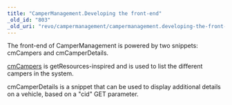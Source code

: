 ```yaml
---
title: "CamperManagement.Developing the front-end"
_old_id: "803"
_old_uri: "revo/campermanagement/campermanagement.developing-the-front-end"
---
```


The front-end of CamperManagement is powered by two snippets: cmCampers and cmCamperDetails.

[cmCampers](/extras/revo/campermanagement/campermanagement.developing-the-front-end/campermanagement.cmcampers-snippet "CamperManagement.cmCampers Snippet") is getResources-inspired and is used to list the different campers in the system.

cmCamperDetails is a snippet that can be used to display additional details on a vehicle, based on a "cid" GET parameter.
